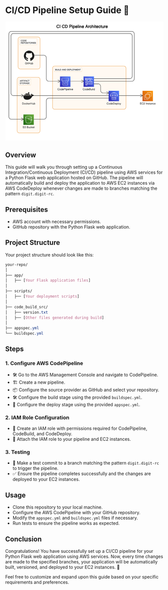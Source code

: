 # CI/CD Pipeline Setup Guide 🚀

![alt text](images/cicd-aws.png)

## Overview
This guide will walk you through setting up a Continuous Integration/Continuous Deployment (CI/CD) pipeline using AWS services for a Python Flask web application hosted on GitHub. The pipeline will automatically build and deploy the application to AWS EC2 instances via AWS CodeDeploy whenever changes are made to branches matching the pattern `digit.digit-rc`.

## Prerequisites
- AWS account with necessary permissions.
- GitHub repository with the Python Flask web application.

## Project Structure
Your project structure should look like this:



```css
your-repo/
│
├── app/
│   ├── [Your Flask application files]
│
├── scripts/
│   ├── [Your deployment scripts]
│
├── code_build_src/
│   ├── version.txt
│   ├── [Other files generated during build]
│
├── appspec.yml
└── buildspec.yml
```

## Steps

### 1. Configure AWS CodePipeline
- 🛠️ Go to the AWS Management Console and navigate to CodePipeline.
- 🏗️ Create a new pipeline.
- 📦 Configure the source provider as GitHub and select your repository.
- 🛠️ Configure the build stage using the provided `buildspec.yml`.
- 🚀 Configure the deploy stage using the provided `appspec.yml`.

### 2. IAM Role Configuration
- 🤝 Create an IAM role with permissions required for CodePipeline, CodeBuild, and CodeDeploy.
- 📜 Attach the IAM role to your pipeline and EC2 instances.

### 3. Testing
- 🧪 Make a test commit to a branch matching the pattern `digit.digit-rc` to trigger the pipeline.
- ✅ Ensure the pipeline completes successfully and the changes are deployed to your EC2 instances.

## Usage
- Clone this repository to your local machine.
- Configure the AWS CodePipeline with your GitHub repository.
- Modify the `appspec.yml` and `buildspec.yml` files if necessary.
- Run tests to ensure the pipeline works as expected.

## Conclusion
Congratulations! You have successfully set up a CI/CD pipeline for your Python Flask web application using AWS services. Now, every time changes are made to the specified branches, your application will be automatically built, versioned, and deployed to your EC2 instances. 🎉

Feel free to customize and expand upon this guide based on your specific requirements and preferences.
